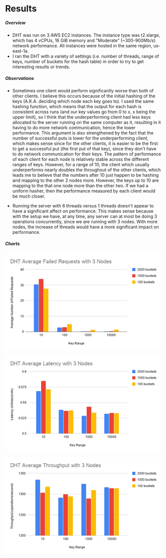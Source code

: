 # Results
##### Overview
* DHT was run on 3 AWS EC2 instances. The instance type was t2.xlarge, which has 4 vCPUs, 16 GiB memory and "Moderate" (~300-900Mb/s) network performance.
All instances were hosted in the same region, us-east-1a.
* I ran the DHT with a variety of settings (i.e. number of threads, range of keys, number of buckets for the hash table)
 in order to try to get interesting results or trends.

##### Observations
* Sometimes one client would perform significantly worse than both of other clients.
I believe this occurs because of the initial hashing of the keys (A.K.A. deciding which node
each key goes to). I used the same hashing function, which means that the output for each hash
is consistent across runs (and our key values go from 0 to x, x being the upper limit), so I think that the underperforming 
client had less keys allocated to the server running on the same computer as it, resulting in it having to do more network communication,
hence the lower performance. This argument is also strengthened by the fact that the number of successful
puts is lower for the underperforming client, which makes sense since for the other clients, it is easier
to be the first to get a successful put (the first put of that key), since they don't have to do network
communication for their keys. The pattern of performance of each client for each node is relatively stable across the different ranges
of keys. However, for a range of 10, the client which usually underperforms nearly doubles the throughout of the other clients, which
leads me to believe that the numbers after 10 just happen to be hashing and mapping to the other 2 nodes more. However, the keys up to 10
are mapping to the that one node more than the other two. If we had a uniform hasher, then the performance measured by each client would
be much closer.

* Running the server with 6 threads versus 1 threads doesn't appear to have a significant affect on performance.
This makes sense because with the setup we have, at any time, any server can at most be doing 3 operations concurrently,
since we are running with 3 nodes. With more nodes, the increase of threads would have a more significant impact on performance.

##### Charts
![Failed Requests](DHT_Average_Failed_Requests_with_3_Nodes.png)

![Latency](DHT_Average_Latency_with_3_Nodes.png)

![Throughput](DHT_Average_Throughput_with_3_Nodes.png)